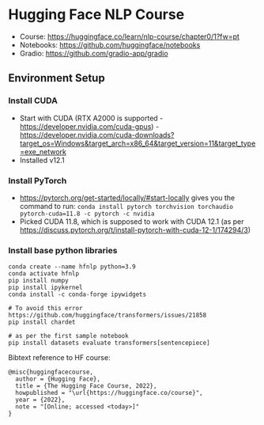 # Hugging Face NLP Course

- Course: https://huggingface.co/learn/nlp-course/chapter0/1?fw=pt
- Notebooks: https://github.com/huggingface/notebooks
- Gradio: https://github.com/gradio-app/gradio

## Environment Setup

### Install CUDA

- Start with CUDA (RTX A2000 is supported - https://developer.nvidia.com/cuda-gpus) - https://developer.nvidia.com/cuda-downloads?target_os=Windows&target_arch=x86_64&target_version=11&target_type=exe_network
- Installed v12.1

### Install PyTorch

- https://pytorch.org/get-started/locally/#start-locally gives you the command to run: `conda install pytorch torchvision torchaudio pytorch-cuda=11.8 -c pytorch -c nvidia`
- Picked CUDA 11.8, which is supposed to work with CUDA 12.1 (as per https://discuss.pytorch.org/t/install-pytorch-with-cuda-12-1/174294/3)

### Install base python libraries

```
conda create --name hfnlp python=3.9
conda activate hfnlp
pip install numpy
pip install ipykernel
conda install -c conda-forge ipywidgets

# To avoid this error https://github.com/huggingface/transformers/issues/21858
pip install chardet

# as per the first sample notebook
pip install datasets evaluate transformers[sentencepiece] 
```


Bibtext reference to HF course:

```
@misc{huggingfacecourse,
  author = {Hugging Face},
  title = {The Hugging Face Course, 2022},
  howpublished = "\url{https://huggingface.co/course}",
  year = {2022},
  note = "[Online; accessed <today>]"
}
```
